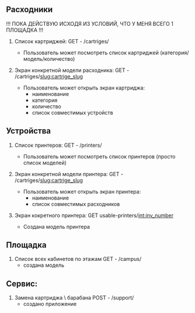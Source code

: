 ## Расходники
!!! ПОКА ДЕЙСТВУЮ ИСХОДЯ ИЗ УСЛОВИЙ, ЧТО У МЕНЯ ВСЕГО 1 ПЛОЩАДКА !!!
1. Список картриджей: GET - /cartriges/
    - Пользователь может посмотреть список картриджей (категория/модель/количество)

2. Экран конкретной модели расходника: GET - /cartriges/<slug:cartrige_slug>
    - Пользователь может открыть экран картриджа: 
        - наименование
        - категория
        - количество
        - список совместимых устройств


## Устройства
1. Список принтеров: GET - /printers/
    - Пользователь может посмотреть список принтеров (просто список моделей)

2. Экран конкретной модели принтера: GET - /cartriges/<slug:cartrige_slug>
    - Пользователь может открыть экран принтера: 
        - наименование
        - список совместимых расходников

3. Экран кокретного принтера: GET usable-printers/<int:inv_number>
    - Создана модель принтера


## Площадка
1. Список всех кабинетов по этажам GET - /campus/
    - создана модель

## Сервис: 
1. Замена картриджа \ барабана POST - /support/
    - создано приложение